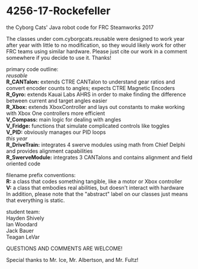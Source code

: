# 4256-17-Rockefeller  
the Cyborg Cats' Java robot code for FRC Steamworks 2017  
  
The classes under com.cyborgcats.reusable were designed to work year after year with little to no modification, so they would likely work for other FRC teams using similar hardware. Please just cite our work in a comment somewhere if you decide to use it. Thanks!  
  
primary code outline:  
_reusable_  
**R_CANTalon:** extends CTRE CANTalon to understand gear ratios and convert encoder counts to angles; expects CTRE Magnetic Encoders  
**R_Gyro:** extends Kauai Labs AHRS in order to make finding the difference between current and target angles easier  
**R_Xbox:** extends XboxController and lays out constants to make working with Xbox One controllers more efficient  
**V_Compass:** main logic for dealing with angles  
**V_Fridge:** functions that simulate complicated controls like toggles  
**V_PID:** obviously manages our PID loops  
_this year_  
**R_DriveTrain:** integrates 4 swerve modules using math from Chief Delphi and provides alignment capabilities  
**R_SwerveModule:** integrates 3 CANTalons and contains alignment and field oriented code  
  
filename prefix conventions:  
**R:** a class that codes something tangible, like a motor or Xbox controller  
**V:** a class that embodies real abilities, but doesn't interact with hardware  
In addition, please note that the "abstract" label on our classes just means that everything is static.  

student team:  
Hayden Shively  
Ian Woodard  
Jack Bauer  
Teagan LeVar  
  
QUESTIONS AND COMMENTS ARE WELCOME!  
  
Special thanks to Mr. Ice, Mr. Albertson, and Mr. Fultz!
